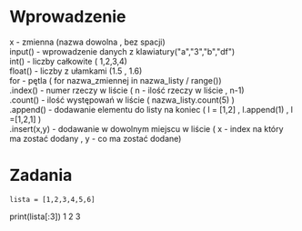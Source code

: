# Wprowadzenie

x - zmienna (nazwa dowolna , bez spacji)<br />
input() - wprowadzenie danych z klawiatury("a","3","b","df")<br />
int() - liczby całkowite ( 1,2,3,4)<br />
float() - liczby z ułamkami (1.5 , 1.6)<br />
for - pętla ( for nazwa_zmiennej in nazwa_listy / range()) <br />
.index() - numer rzeczy w liście ( n - ilość rzeczy w liście , n-1)<br />
.count() - ilość występowań w liście ( nazwa_listy.count(5) )<br />
.append() - dodawanie elementu do listy na koniec ( l = [1,2] , l.append(1) , l =[1,2,1] )<br />
.insert(x,y) - dodawanie w dowolnym miejscu w liście ( x - index na który ma zostać dodany , y - co ma zostać dodane)<br />

# Zadania
``
                  lista = [1,2,3,4,5,6]
``

print(lista[:3])
  1     2    3
